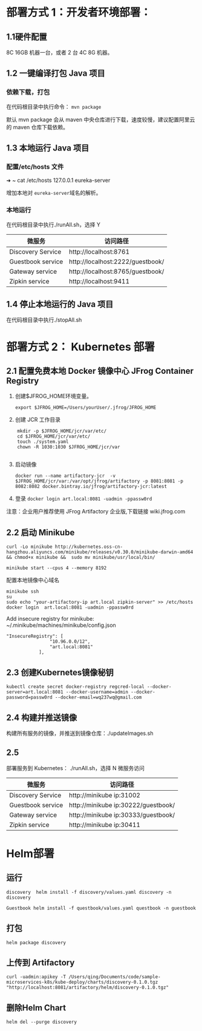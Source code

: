 
# 部署方式 1：开发者环境部署：			

## 1.1硬件配置

8C 16GB 机器一台，或者 2 台 4C 8G 机器。

## 1.2 一键编译打包 Java 项目

### 依赖下载，打包
在代码根目录中执行命令：
`mvn package`

默认 mvn package 会从 maven 中央仓库进行下载，速度较慢，建议配置阿里云的 maven 仓库下载依赖。

## 1.3 本地运行 Java 项目	

### 配置/etc/hosts 文件

➜  ~ cat /etc/hosts
127.0.0.1 eureka-server

增加本地对 `eureka-server`域名的解析。

### 本地运行
在代码根目录中执行./runAll.sh，选择 Y


|  微服务   | 访问路径  |
|  ----  | ----  |
| Discovery Service | http://localhost:8761 |
| Guestbook service  | http://localhost:2222/guestbook/ |
| Gateway service  | http://localhost:8765/guestbook/|
| Zipkin service  | http://localhost:9411 |
  

## 1.4 停止本地运行的 Java 项目
在代码根目录中执行./stopAll.sh

# 部署方式 2： Kubernetes 部署

## 2.1 配置免费本地 Docker 镜像中心 JFrog Container Registry 
	
1. 创建$JFROG_HOME环境变量。
    
    `export $JFROG_HOME=/Users/yourUser/.jfrog/JFROG_HOME`
2. 创建 JCR 工作目录	
```
    mkdir -p $JFROG_HOME/jcr/var/etc/
    cd $JFROG_HOME/jcr/var/etc/
    touch ./system.yaml
    chown -R 1030:1030 $JFROG_HOME/jcr/var
	
```
3. 启动镜像

    `docker run --name artifactory-jcr  -v $JFROG_HOME/jcr/var:/var/opt/jfrog/artifactory -p 8081:8081 -p 8082:8082 docker.bintray.io/jfrog/artifactory-jcr:latest`

4. 登录
	`docker login art.local:8081 -uadmin -ppassw0rd`


注意：企业用户推荐使用 JFrog Artifactory 企业版,下载链接 wiki.jfrog.com		
	

## 2.2 启动 Minikube
`curl -Lo minikube http://kubernetes.oss-cn-hangzhou.aliyuncs.com/minikube/releases/v0.30.0/minikube-darwin-amd64 && chmod+x minikube &&  sudo mv minikube/usr/local/bin/`

`minikube start --cpus 4 --memory 8192`

配置本地镜像中心域名
```
minikube ssh
su
sudo echo "your-artifactory-ip art.local zipkin-server" >> /etc/hosts
docker login  art.local:8081 -uadmin -ppassw0rd
```
Add insecure registry for minikube:
	~/.minikube/machines/minikube/config.json

```
"InsecureRegistry": [
                "10.96.0.0/12",
                "art.local:8081"
            ],
```
## 2.3 创建Kubernetes镜像秘钥
`kubectl create secret docker-registry regcred-local --docker-server=art.local:8081 --docker-username=admin --docker-password=passw0rd --docker-email=wq237wq@gmail.com`			


## 2.4 构建并推送镜像
构建所有服务的镜像，并推送到镜像仓库：./updateImages.sh


## 2.5

部署服务到 Kubernetes： ./runAll.sh，选择 N
微服务访问

  
|  微服务   | 访问路径  |
|  ----  | ----  |
| Discovery Service | http://minikube ip:31002 |
| Guestbook service  | http://minikube ip:30222/guestbook/ |
| Gateway service  | http://minikube ip:30333/guestbook/|
| Zipkin service  | http://minikube ip:30411 |
  

	
			
			
# Helm部署

## 运行
`discovery 
 		helm install -f discovery/values.yaml discovery -n discovery`

`Guestbook
    helm install -f questbook/values.yaml questbook -n guestbook `
## 打包
	helm package discovery 
## 上传到 Artifactory
	curl -uadmin:apikey -T /Users/qing/Documents/code/sample-microservices-k8s/kube-deploy/charts/discovery-0.1.0.tgz "http://localhost:8081/artifactory/helm/discovery-0.1.0.tgz"
## 删除Helm Chart
	helm del --purge discovery

